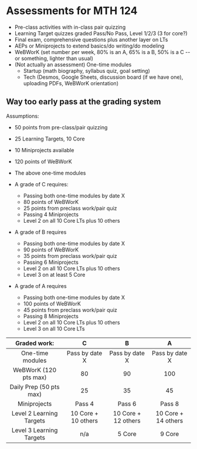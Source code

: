 # Assessments for MTH 124

+ Pre-class activities with in-class pair quizzing
+ Learning Target quizzes graded Pass/No Pass, Level 1/2/3 (3 for core?) 
+ Final exam, comprehensive questions plus another layer on LTs 
+ AEPs or Miniprojects to extend basics/do writing/do modeling 
+ WeBWorK (set number per week, 80% is an A, 65% is a B, 50% is a C -- or something, lighter than usual)
+ (Not actually an assessment) One-time modules
  + Startup (math biography, syllabus quiz, goal setting)
  + Tech (Desmos, Google Sheets, discussion board (if we have one), uploading PDFs, WeBWorK orientation)


## Way too early pass at the grading system 

Assumptions: 

+ 50 points from pre-class/pair quizzing 
+ 25 Learning Targets, 10 Core 
+ 10 Miniprojects available 
+ 120 points of WeBWorK
+ The above one-time modules


+ A grade of C requires: 
  + Passing both one-time modules by date X
  + 80 points of WeBWorK
  + 25 points from preclass work/pair quiz 
  + Passing 4 Miniprojects 
  + Level 2 on all 10 Core LTs plus 10 others 
+ A grade of B requires 
  + Passing both one-time modules by date X
  + 90 points of WeBWorK
  + 35 points from preclass work/pair quiz 
  + Passing 6 Miniprojects 
  + Level 2 on all 10 Core LTs plus 10 others 
  + Level 3 on at least 5 Core 
+ A grade of A requires 
  + Passing both one-time modules by date X
  + 100 points of WeBWorK
  + 45 points from preclass work/pair quiz 
  + Passing 8 Miniprojects 
  + Level 2 on all 10 Core LTs plus 10 others 
  + Level 3 on all 10 Core LTs

| Graded work: | C | B | A | 
| :---------: | :--: | :--: | :--: | 
| One-time modules | Pass by date X | Pass by date X | Pass by date X |
| WeBWorK (120 pts max) | 80 | 90 | 100 | 
| Daily Prep (50 pts max) | 25 | 35 | 45 | 
| Miniprojects | Pass 4 | Pass 6 | Pass 8 | 
| Level 2 Learning Targets | 10 Core + 10 others | 10 Core + 12 others | 10 Core + 14 others | 
| Level 3 Learning Targets | n/a | 5 Core | 9 Core |  
